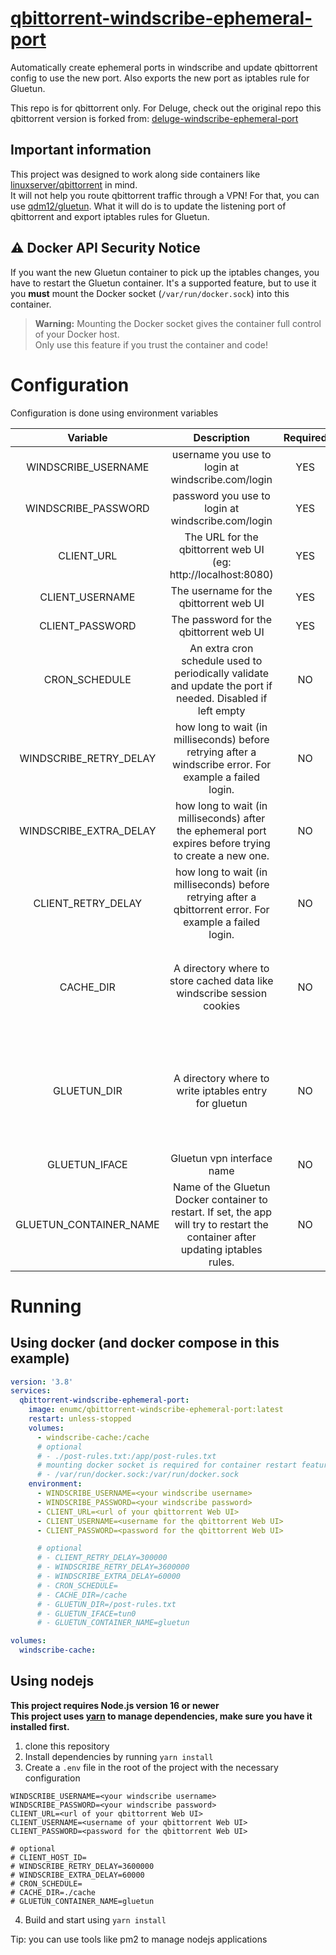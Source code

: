 # [qbittorrent-windscribe-ephemeral-port](https://github.com/EnumC/qbittorrent-windscribe-ephemeral-port)

Automatically create ephemeral ports in windscribe and update qbittorrent config to use the new port.
Also exports the new port as iptables rule for Gluetun.

This repo is for qbittorrent only. For Deluge, check out the original repo this qbittorrent version is forked from: [deluge-windscribe-ephemeral-port](https://github.com/dumbasPL/deluge-windscribe-ephemeral-port)

## Important information

This project was designed to work along side containers like [linuxserver/qbittorrent](https://docs.linuxserver.io/images/docker-qbittorrent) in mind.  
It will not help you route qbittorrent traffic through a VPN! For that, you can use [qdm12/gluetun](https://github.com/qdm12/gluetun). What it will do is to update the listening port of qbittorrent and export iptables rules for Gluetun.

## ⚠️ Docker API Security Notice

If you want the new Gluetun container to pick up the iptables changes, you have to restart the Gluetun container. It's a supported feature, but to use it you **must** mount the Docker socket (`/var/run/docker.sock`) into this container.
> **Warning:** Mounting the Docker socket gives the container full control of your Docker host.  
> Only use this feature if you trust the container and code!

# Configuration

Configuration is done using environment variables

| Variable | Description | Required | Default |
| :-: | :-: | :-: | :-: |
| WINDSCRIBE_USERNAME | username you use to login at windscribe.com/login | YES |  |
| WINDSCRIBE_PASSWORD | password you use to login at windscribe.com/login | YES |  |
| CLIENT_URL | The URL for the qbittorrent web UI (eg: http://localhost:8080) | YES |  |
| CLIENT_USERNAME | The username for the qbittorrent web UI | YES |  |
| CLIENT_PASSWORD | The password for the qbittorrent web UI | YES |  |
| CRON_SCHEDULE | An extra cron schedule used to periodically validate and update the port if needed. Disabled if left empty | NO |  |
| WINDSCRIBE_RETRY_DELAY | how long to wait (in milliseconds) before retrying after a windscribe error. For example a failed login. | NO | 3600000 (1 hour) |
| WINDSCRIBE_EXTRA_DELAY | how long to wait (in milliseconds) after the ephemeral port expires before trying to create a new one. | NO | 60000 (1 minute) |
| CLIENT_RETRY_DELAY | how long to wait (in milliseconds) before retrying after a qbittorrent error. For example a failed login. | NO | 300000 (5 minutes) |
| CACHE_DIR | A directory where to store cached data like windscribe session cookies | NO | `/cache` in the docker container and `./cache` everywhere else |
| GLUETUN_DIR | A directory where to write iptables entry for gluetun | NO | `/post-rules.txt` in the docker container and `./post-rules.txt` everywhere else |
| GLUETUN_IFACE | Gluetun vpn interface name | NO | `tun0` |
| GLUETUN_CONTAINER_NAME | Name of the Gluetun Docker container to restart. If set, the app will try to restart the container after updating iptables rules. | NO | |

# Running

## Using docker (and docker compose in this example)

```yaml
version: '3.8'
services:
  qbittorrent-windscribe-ephemeral-port:
    image: enumc/qbittorrent-windscribe-ephemeral-port:latest
    restart: unless-stopped
    volumes:
      - windscribe-cache:/cache
      # optional
      # - ./post-rules.txt:/app/post-rules.txt
      # mounting docker socket is required for container restart feature
      # - /var/run/docker.sock:/var/run/docker.sock
    environment:
      - WINDSCRIBE_USERNAME=<your windscribe username>
      - WINDSCRIBE_PASSWORD=<your windscribe password>
      - CLIENT_URL=<url of your qbittorrent Web UI>
      - CLIENT_USERNAME=<username for the qbittorrent Web UI>
      - CLIENT_PASSWORD=<password for the qbittorrent Web UI>

      # optional
      # - CLIENT_RETRY_DELAY=300000
      # - WINDSCRIBE_RETRY_DELAY=3600000
      # - WINDSCRIBE_EXTRA_DELAY=60000
      # - CRON_SCHEDULE=
      # - CACHE_DIR=/cache
      # - GLUETUN_DIR=/post-rules.txt
      # - GLUETUN_IFACE=tun0
      # - GLUETUN_CONTAINER_NAME=gluetun

volumes:
  windscribe-cache:
```

## Using nodejs

**This project requires Node.js version 16 or newer**  
**This project uses [yarn](https://classic.yarnpkg.com/) to manage dependencies, make sure you have it installed first.**

1. clone this repository
2. Install dependencies by running `yarn install`
3. Create a `.env` file in the root of the project with the necessary configuration
```shell
WINDSCRIBE_USERNAME=<your windscribe username>
WINDSCRIBE_PASSWORD=<your windscribe password>
CLIENT_URL=<url of your qbittorrent Web UI>
CLIENT_USERNAME=<username of your qbittorrent Web UI>
CLIENT_PASSWORD=<password for the qbittorrent Web UI>

# optional
# CLIENT_HOST_ID=
# WINDSCRIBE_RETRY_DELAY=3600000
# WINDSCRIBE_EXTRA_DELAY=60000
# CRON_SCHEDULE=
# CACHE_DIR=./cache
# GLUETUN_CONTAINER_NAME=gluetun
```
4. Build and start using `yarn install`

Tip: you can use tools like pm2 to manage nodejs applications
